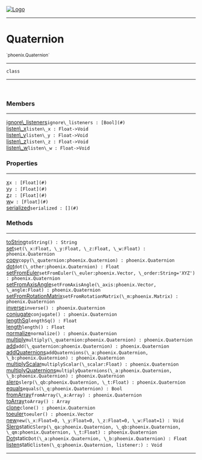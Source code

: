
[![Logo](../../images/logo.png)](../../api/index.html)

---



<h1>Quaternion</h1>
<small>`phoenix.Quaternion`</small>



---

`class`

---

&nbsp;
&nbsp;



<h3>Members</h3> <hr/><span class="member apipage">
                <a name="ignore_listeners"><a class="lift" href="#ignore_listeners">ignore\_listeners</a></a><code class="signature apipage">ignore\_listeners : [Bool](#)</code><br/></span>
            <span class="small_desc_flat"></span><span class="member apipage">
                <a name="listen_x"><a class="lift" href="#listen_x">listen\_x</a></a><code class="signature apipage">listen\_x : Float-&gt;Void</code><br/></span>
            <span class="small_desc_flat"></span><span class="member apipage">
                <a name="listen_y"><a class="lift" href="#listen_y">listen\_y</a></a><code class="signature apipage">listen\_y : Float-&gt;Void</code><br/></span>
            <span class="small_desc_flat"></span><span class="member apipage">
                <a name="listen_z"><a class="lift" href="#listen_z">listen\_z</a></a><code class="signature apipage">listen\_z : Float-&gt;Void</code><br/></span>
            <span class="small_desc_flat"></span><span class="member apipage">
                <a name="listen_w"><a class="lift" href="#listen_w">listen\_w</a></a><code class="signature apipage">listen\_w : Float-&gt;Void</code><br/></span>
            <span class="small_desc_flat"></span>



<h3>Properties</h3> <hr/><span class="member apipage">
                <a name="x"><a class="lift" href="#x">x</a></a><code class="signature apipage">x : [Float](#)</code><br/></span>
            <span class="small_desc_flat"></span><span class="member apipage">
                <a name="y"><a class="lift" href="#y">y</a></a><code class="signature apipage">y : [Float](#)</code><br/></span>
            <span class="small_desc_flat"></span><span class="member apipage">
                <a name="z"><a class="lift" href="#z">z</a></a><code class="signature apipage">z : [Float](#)</code><br/></span>
            <span class="small_desc_flat"></span><span class="member apipage">
                <a name="w"><a class="lift" href="#w">w</a></a><code class="signature apipage">w : [Float](#)</code><br/></span>
            <span class="small_desc_flat"></span><span class="member apipage">
                <a name="serialized"><a class="lift" href="#serialized">serialized</a></a><code class="signature apipage">serialized : [](#)</code><br/></span>
            <span class="small_desc_flat"></span>



<h3>Methods</h3> <hr/><span class="method apipage">
            <a name="toString"><a class="lift" href="#toString">toString</a></a><code class="signature apipage">toString() : String</code><br/><span class="small_desc_flat"></span>
        </span>
    <span class="method apipage">
            <a name="set"><a class="lift" href="#set">set</a></a><code class="signature apipage">set(\_x:Float<span></span>, \_y:Float<span></span>, \_z:Float<span></span>, \_w:Float<span></span>) : phoenix.Quaternion</code><br/><span class="small_desc_flat"></span>
        </span>
    <span class="method apipage">
            <a name="copy"><a class="lift" href="#copy">copy</a></a><code class="signature apipage">copy(\_quaternion:phoenix.Quaternion<span></span>) : phoenix.Quaternion</code><br/><span class="small_desc_flat"></span>
        </span>
    <span class="method apipage">
            <a name="dot"><a class="lift" href="#dot">dot</a></a><code class="signature apipage">dot(\_other:phoenix.Quaternion<span></span>) : Float</code><br/><span class="small_desc_flat"></span>
        </span>
    <span class="method apipage">
            <a name="setFromEuler"><a class="lift" href="#setFromEuler">setFromEuler</a></a><code class="signature apipage">setFromEuler(\_euler:phoenix.Vector<span></span>, \_order:String<span>=&#x27;XYZ&#x27;</span>) : phoenix.Quaternion</code><br/><span class="small_desc_flat"></span>
        </span>
    <span class="method apipage">
            <a name="setFromAxisAngle"><a class="lift" href="#setFromAxisAngle">setFromAxisAngle</a></a><code class="signature apipage">setFromAxisAngle(\_axis:phoenix.Vector<span></span>, \_angle:Float<span></span>) : phoenix.Quaternion</code><br/><span class="small_desc_flat"></span>
        </span>
    <span class="method apipage">
            <a name="setFromRotationMatrix"><a class="lift" href="#setFromRotationMatrix">setFromRotationMatrix</a></a><code class="signature apipage">setFromRotationMatrix(\_m:phoenix.Matrix<span></span>) : phoenix.Quaternion</code><br/><span class="small_desc_flat"></span>
        </span>
    <span class="method apipage">
            <a name="inverse"><a class="lift" href="#inverse">inverse</a></a><code class="signature apipage">inverse() : phoenix.Quaternion</code><br/><span class="small_desc_flat"></span>
        </span>
    <span class="method apipage">
            <a name="conjugate"><a class="lift" href="#conjugate">conjugate</a></a><code class="signature apipage">conjugate() : phoenix.Quaternion</code><br/><span class="small_desc_flat"></span>
        </span>
    <span class="method apipage">
            <a name="lengthSq"><a class="lift" href="#lengthSq">lengthSq</a></a><code class="signature apipage">lengthSq() : Float</code><br/><span class="small_desc_flat"></span>
        </span>
    <span class="method apipage">
            <a name="length"><a class="lift" href="#length">length</a></a><code class="signature apipage">length() : Float</code><br/><span class="small_desc_flat"></span>
        </span>
    <span class="method apipage">
            <a name="normalize"><a class="lift" href="#normalize">normalize</a></a><code class="signature apipage">normalize() : phoenix.Quaternion</code><br/><span class="small_desc_flat"></span>
        </span>
    <span class="method apipage">
            <a name="multiply"><a class="lift" href="#multiply">multiply</a></a><code class="signature apipage">multiply(\_quaternion:phoenix.Quaternion<span></span>) : phoenix.Quaternion</code><br/><span class="small_desc_flat"></span>
        </span>
    <span class="method apipage">
            <a name="add"><a class="lift" href="#add">add</a></a><code class="signature apipage">add(\_quaternion:phoenix.Quaternion<span></span>) : phoenix.Quaternion</code><br/><span class="small_desc_flat"></span>
        </span>
    <span class="method apipage">
            <a name="addQuaternions"><a class="lift" href="#addQuaternions">addQuaternions</a></a><code class="signature apipage">addQuaternions(\_a:phoenix.Quaternion<span></span>, \_b:phoenix.Quaternion<span></span>) : phoenix.Quaternion</code><br/><span class="small_desc_flat"></span>
        </span>
    <span class="method apipage">
            <a name="multiplyScalar"><a class="lift" href="#multiplyScalar">multiplyScalar</a></a><code class="signature apipage">multiplyScalar(\_scalar:Float<span></span>) : phoenix.Quaternion</code><br/><span class="small_desc_flat"></span>
        </span>
    <span class="method apipage">
            <a name="multiplyQuaternions"><a class="lift" href="#multiplyQuaternions">multiplyQuaternions</a></a><code class="signature apipage">multiplyQuaternions(\_a:phoenix.Quaternion<span></span>, \_b:phoenix.Quaternion<span></span>) : phoenix.Quaternion</code><br/><span class="small_desc_flat"></span>
        </span>
    <span class="method apipage">
            <a name="slerp"><a class="lift" href="#slerp">slerp</a></a><code class="signature apipage">slerp(\_qb:phoenix.Quaternion<span></span>, \_t:Float<span></span>) : phoenix.Quaternion</code><br/><span class="small_desc_flat"></span>
        </span>
    <span class="method apipage">
            <a name="equals"><a class="lift" href="#equals">equals</a></a><code class="signature apipage">equals(\_q:phoenix.Quaternion<span></span>) : Bool</code><br/><span class="small_desc_flat"></span>
        </span>
    <span class="method apipage">
            <a name="fromArray"><a class="lift" href="#fromArray">fromArray</a></a><code class="signature apipage">fromArray(\_a:Array<span></span>) : phoenix.Quaternion</code><br/><span class="small_desc_flat"></span>
        </span>
    <span class="method apipage">
            <a name="toArray"><a class="lift" href="#toArray">toArray</a></a><code class="signature apipage">toArray() : Array</code><br/><span class="small_desc_flat"></span>
        </span>
    <span class="method apipage">
            <a name="clone"><a class="lift" href="#clone">clone</a></a><code class="signature apipage">clone() : phoenix.Quaternion</code><br/><span class="small_desc_flat"></span>
        </span>
    <span class="method apipage">
            <a name="toeuler"><a class="lift" href="#toeuler">toeuler</a></a><code class="signature apipage">toeuler() : phoenix.Vector</code><br/><span class="small_desc_flat"></span>
        </span>
    <span class="method apipage">
            <a name="new"><a class="lift" href="#new">new</a></a><code class="signature apipage">new(\_x:Float<span>=0</span>, \_y:Float<span>=0</span>, \_z:Float<span>=0</span>, \_w:Float<span>=1</span>) : Void</code><br/><span class="small_desc_flat"></span>
        </span>
    <span class="method apipage">
            <a name="Slerp"><a class="lift" href="#Slerp">Slerp</a></a><span class="inline-block static">static</span><code class="signature apipage">Slerp(\_qa:phoenix.Quaternion<span></span>, \_qb:phoenix.Quaternion<span></span>, \_qm:phoenix.Quaternion<span></span>, \_t:Float<span></span>) : phoenix.Quaternion</code><br/><span class="small_desc_flat"></span>
        </span>
    <span class="method apipage">
            <a name="Dot"><a class="lift" href="#Dot">Dot</a></a><span class="inline-block static">static</span><code class="signature apipage">Dot(\_a:phoenix.Quaternion<span></span>, \_b:phoenix.Quaternion<span></span>) : Float</code><br/><span class="small_desc_flat"></span>
        </span>
    <span class="method apipage">
            <a name="listen"><a class="lift" href="#listen">listen</a></a><span class="inline-block static">static</span><code class="signature apipage">listen(\_q:phoenix.Quaternion<span></span>, listener:<span></span>) : Void</code><br/><span class="small_desc_flat"></span>
        </span>
    





---

&nbsp;
&nbsp;
&nbsp;
&nbsp;